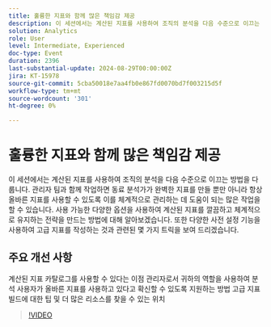 ```yaml
---
title: 훌륭한 지표와 함께 많은 책임감 제공
description: 이 세션에서는 계산된 지표를 사용하여 조직의 분석을 다음 수준으로 이끄는 방법을 다룹니다. 관리자 팀과 함께 작업하면 동료 분석가가 완벽한 지표를 만들 뿐만 아니라 항상 올바른 지표를 사용할 수 있도록 이를 체계적으로 관리하는 데 도움이 되는 많은 작업을 할 수 있습니다. 사용 가능한 다양한 옵션을 사용하여 계산된 지표를 깔끔하고 체계적으로 유지하는 전략을 만드는 방법에 대해 알아보겠습니다. 또한 다양한 사전 설정 기능을 사용하여 고급 지표를 작성하는 것과 관련된 몇 가지 트릭을 보여 드리겠습니다. 계산된 지표 카탈로그를 사용할 수 있다는 이점Analytics 사용자가 올바른 지표를 사용할 수 있도록 지원하기 위해 관리자의 역할을 사용하는 방법 고급 지표 빌드에 대한 팁 및 더 많은 리소스를 찾을 수 있는 위치
solution: Analytics
role: User
level: Intermediate, Experienced
doc-type: Event
duration: 2396
last-substantial-update: 2024-08-29T00:00:00Z
jira: KT-15978
source-git-commit: 5cba50018e7aa4fb0e867fd0070bd7f003215d5f
workflow-type: tm+mt
source-wordcount: '301'
ht-degree: 0%

---
```



# 훌륭한 지표와 함께 많은 책임감 제공

이 세션에서는 계산된 지표를 사용하여 조직의 분석을 다음 수준으로 이끄는 방법을 다룹니다. 관리자 팀과 함께 작업하면 동료 분석가가 완벽한 지표를 만들 뿐만 아니라 항상 올바른 지표를 사용할 수 있도록 이를 체계적으로 관리하는 데 도움이 되는 많은 작업을 할 수 있습니다. 사용 가능한 다양한 옵션을 사용하여 계산된 지표를 깔끔하고 체계적으로 유지하는 전략을 만드는 방법에 대해 알아보겠습니다. 또한 다양한 사전 설정 기능을 사용하여 고급 지표를 작성하는 것과 관련된 몇 가지 트릭을 보여 드리겠습니다.

## 주요 개선 사항

계산된 지표 카탈로그를 사용할 수 있다는 이점
관리자로서 귀하의 역할을 사용하여 분석 사용자가 올바른 지표를 사용하고 있다고 확신할 수 있도록 지원하는 방법
고급 지표 빌드에 대한 팁 및 더 많은 리소스를 찾을 수 있는 위치

>[!VIDEO](https://video.tv.adobe.com/v/3432750/?learn=on)
